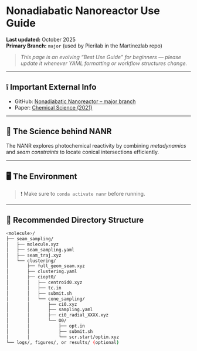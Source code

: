 # Nonadiabatic Nanoreactor Use Guide
**Last updated:** October 2025  
**Primary Branch:** `major` (used by Pierilab in the Martinezlab repo)

> *This page is an evolving “Best Use Guide” for beginners — please update it whenever YAML formatting or workflow structures change.*

---

## ❕ Important External Info

- GitHub: [Nonadiabatic Nanoreactor – major branch](https://github.com/mtzgroup/NonadiabaticNanoreactor/tree/major)
- Paper: [Chemical Science (2021)](https://pubs.rsc.org/en/content/articlelanding/2021/sc/d1sc00775k)

---

## 🧪 The Science behind NANR
The NANR explores photochemical reactivity by combining *metadynamics* and *seam constraints* to locate conical intersections efficiently.

---

## 🖥️ The Environment
> ❗ Make sure to `conda activate nanr` before running.

---

## 🧩 Recommended Directory Structure

```bash
<molecule>/
├── seam_sampling/
│   ├── molecule.xyz
│   ├── seam_sampling.yaml
│   ├── seam_traj.xyz
│   └── clustering/
│       ├── full_geom_seam.xyz
│       ├── clustering.yaml
│       ├── ciopt0/
│       │   ├── centroid0.xyz
│       │   ├── tc.in
│       │   ├── submit.sh
│       │   └── cone_sampling/
│       │       ├── ci0.xyz
│       │       ├── sampling.yaml
│       │       ├── ci0_radial_XXXX.xyz
│       │       └── O0/
│       │           ├── opt.in
│       │           ├── submit.sh
│       │           └── scr.start/optim.xyz
└── logs/, figures/, or results/ (optional)

